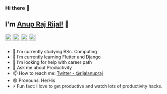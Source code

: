 ### Hi there 👋

## I'm [Anup Raj Rijal!](https://twitter.com/rijalanupraj) 👋


<a href="https://twitter.com/rijalanupraj">
  <img align="left" alt="Anup Raj Rijal's Twitter" width="22px" src="https://cdn.jsdelivr.net/npm/simple-icons@v3/icons/twitter.svg" />
</a>
<a href="https://www.linkedin.com/in/rijalanupraj/">
  <img align="left" alt="Anup Raj Rijal's Linkdein" width="22px" src="https://cdn.jsdelivr.net/npm/simple-icons@v3/icons/linkedin.svg" />
</a>
<a href="https://github.com/rijalanupraj">
  <img align="left" alt="Anup Raj Rijal's Github" width="22px" src="https://cdn.jsdelivr.net/npm/simple-icons@v3/icons/github.svg" />
</a>
<!-- <a href="https://instagram.com/rijalanupraj/">
  <img align="left" alt="Anup " width="22px" src="https://cdn.jsdelivr.net/npm/simple-icons@v3/icons/instagram.svg" />
</a> -->
<!-- <a href="https://www.facebook.com">
  <img align="left" alt="Anup Raj Rijal's Facebook" width="22px" src="https://cdn.jsdelivr.net/npm/simple-icons@v3/icons/facebook.svg" />
</a> -->
<a href="https://www.youtube.com/channel/UCgbrA4Ln-H3pH9zvIvgQtjQ">
  <img align="left" alt="Anup Raj Rijal's Youtube" width="22px" src="https://cdn.jsdelivr.net/npm/simple-icons@v3/icons/youtube.svg" />
</a> 

<br/>
<br/>

- 🔭 I’m currently studying BSc. Computing
- 🌱 I’m currently learning Flutter and Django
- 🤔 I’m looking for help with career path
- 💬 Ask me about Productivity
- 📫 How to reach me: [Twitter - @rijalanupraj](https://twitter.com/rijalanupraj)
- 😄 Pronouns: He/His
- ⚡ Fun fact: I love to get productive and watch lots of productivity hacks.
